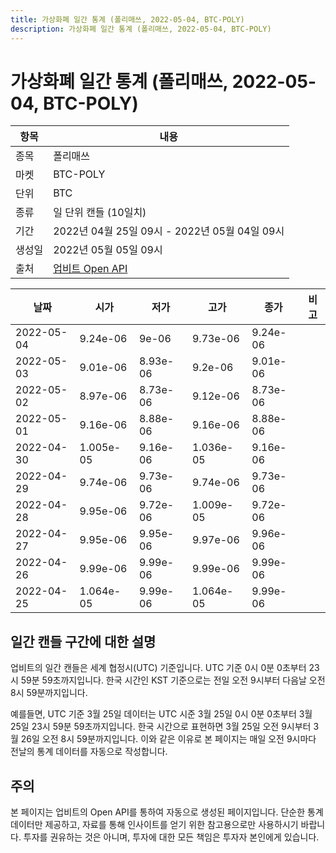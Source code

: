 ```yaml
---
title: 가상화폐 일간 통계 (폴리매쓰, 2022-05-04, BTC-POLY)
description: 가상화폐 일간 통계 (폴리매쓰, 2022-05-04, BTC-POLY)
---
```



가상화폐 일간 통계 (폴리매쓰, 2022-05-04, BTC-POLY)
===

|항목|내용|
|--|--|
|종목|폴리매쓰|
|마켓|BTC-POLY|
|단위|BTC|
|종류|일 단위 캔들 (10일치)|
|기간|2022년 04월 25일 09시 - 2022년 05월 04일 09시|
|생성일|2022년 05월 05일 09시|
|출처|[업비트 Open API](https://docs.upbit.com)|


|날짜|시가|저가|고가|종가|비고|
|--|--|--|--|--|--|
|2022-05-04|9.24e-06|9e-06|9.73e-06|9.24e-06|    |
|2022-05-03|9.01e-06|8.93e-06|9.2e-06|9.01e-06|    |
|2022-05-02|8.97e-06|8.73e-06|9.12e-06|8.73e-06|    |
|2022-05-01|9.16e-06|8.88e-06|9.16e-06|8.88e-06|    |
|2022-04-30|1.005e-05|9.16e-06|1.036e-05|9.16e-06|    |
|2022-04-29|9.74e-06|9.73e-06|9.74e-06|9.73e-06|    |
|2022-04-28|9.95e-06|9.72e-06|1.009e-05|9.72e-06|    |
|2022-04-27|9.95e-06|9.95e-06|9.97e-06|9.96e-06|    |
|2022-04-26|9.99e-06|9.99e-06|9.99e-06|9.99e-06|    |
|2022-04-25|1.064e-05|9.99e-06|1.064e-05|9.99e-06|    |


일간 캔들 구간에 대한 설명
---


업비트의 일간 캔들은 세계 협정시(UTC) 기준입니다. 
UTC 기준 0시 0분 0초부터 23시 59분 59초까지입니다. 
한국 시간인 KST 기준으로는 전일 오전 9시부터 다음날 오전 8시 59분까지입니다. 


예를들면, UTC 기준 3월 25일 데이터는 UTC 시준 3월 25일 0시 0분 0초부터 3월 25일 23시 59분 59초까지입니다. 
한국 시간으로 표현하면 3월 25일 오전 9시부터 3월 26일 오전 8시 59분까지입니다. 
이와 같은 이유로 본 페이지는 매일 오전 9시마다 전날의 통계 데이터를 자동으로 작성합니다. 


주의
---


본 페이지는 업비트의 Open API를 통하여 자동으로 생성된 페이지입니다. 
단순한 통계 데이터만 제공하고, 자료를 통해 인사이트를 얻기 위한 참고용으로만 사용하시기 바랍니다. 
투자를 권유하는 것은 아니며, 투자에 대한 모든 책임은 투자자 본인에게 있습니다. 
